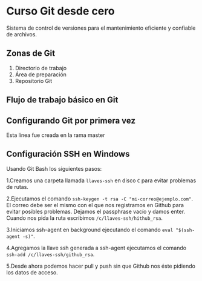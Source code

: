 # Curso Git desde cero
Sistema de control de versiones para el mantenimiento eficiente y confiable de archivos.

## Zonas de Git
1. Directorio de trabajo
2. Área de preparación
3. Repositorio Git

## Flujo de trabajo básico en Git



## Configurando Git por primera vez

Esta línea fue creada en la rama master

## Configuración SSH en Windows

Usando Git Bash los siguientes pasos:

1.Creamos una carpeta llamada `llaves-ssh` en disco `C` para evitar problemas de rutas.

2.Ejecutamos el comando `ssh-keygen -t rsa -C "mi-correo@ejemplo.com"`.
El correo debe ser el mismo con el que nos registramos en Github para evitar posibles problemas.
Dejamos el passphrase vacío y damos enter.
Cuando nos pida la ruta escribimos `/c/llaves-ssh/hithub_rsa`.

3.Iniciamos ssh-agent en background ejecutando el comando `eval "$(ssh-agent -s)"`.

4.Agregamos la llave ssh generada a ssh-agent ejecutamos el comando `ssh-add /c/llaves-ssh/github_rsa`.

5.Desde ahora podemos hacer pull y push sin que Github nos éste pidiendo los datos de acceso.
